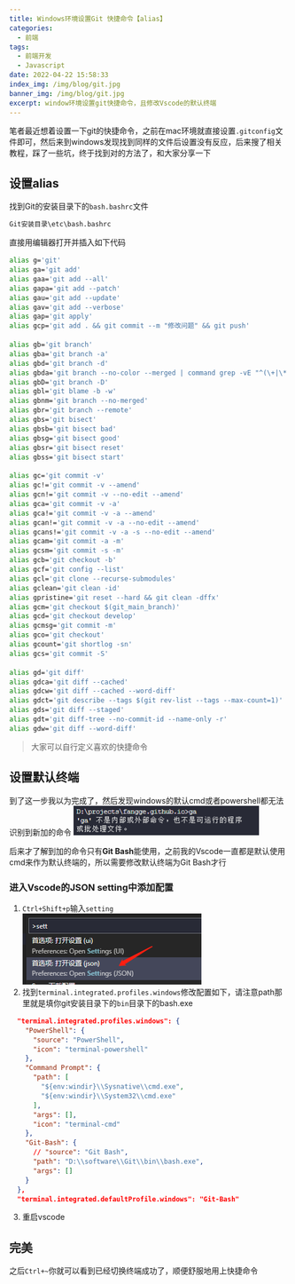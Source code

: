 ```yaml
---
title: Windows环境设置Git 快捷命令【alias】
categories:
  - 前端
tags:
  - 前端开发
  - Javascript
date: 2022-04-22 15:58:33
index_img: /img/blog/git.jpg
banner_img: /img/blog/git.jpg
excerpt: window环境设置git快捷命令，且修改Vscode的默认终端
---
```


笔者最近想着设置一下git的快捷命令，之前在mac环境就直接设置``.gitconfig``文件即可，然后来到windows发现找到同样的文件后设置没有反应，后来搜了相关教程，踩了一些坑，终于找到对的方法了，和大家分享一下

## 设置alias

找到Git的安装目录下的``bash.bashrc``文件
```bash
Git安装目录\etc\bash.bashrc
```
直接用编辑器打开并插入如下代码

```bash
alias g='git'
alias ga='git add'
alias gaa='git add --all'
alias gapa='git add --patch'
alias gau='git add --update'
alias gav='git add --verbose'
alias gap='git apply'
alias gcp='git add . && git commit --m "修改问题" && git push'

alias gb='git branch'
alias gba='git branch -a'
alias gbd='git branch -d'
alias gbda='git branch --no-color --merged | command grep -vE "^(\+|\*|\s*($(git_main_branch)|development|develop|devel|dev)\s*$)" | command xargs -n 1 git branch -d'
alias gbD='git branch -D'
alias gbl='git blame -b -w'
alias gbnm='git branch --no-merged'
alias gbr='git branch --remote'
alias gbs='git bisect'
alias gbsb='git bisect bad'
alias gbsg='git bisect good'
alias gbsr='git bisect reset'
alias gbss='git bisect start'

alias gc='git commit -v'
alias gc!='git commit -v --amend'
alias gcn!='git commit -v --no-edit --amend'
alias gca='git commit -v -a'
alias gca!='git commit -v -a --amend'
alias gcan!='git commit -v -a --no-edit --amend'
alias gcans!='git commit -v -a -s --no-edit --amend'
alias gcam='git commit -a -m'
alias gcsm='git commit -s -m'
alias gcb='git checkout -b'
alias gcf='git config --list'
alias gcl='git clone --recurse-submodules'
alias gclean='git clean -id'
alias gpristine='git reset --hard && git clean -dffx'
alias gcm='git checkout $(git_main_branch)'
alias gcd='git checkout develop'
alias gcmsg='git commit -m'
alias gco='git checkout'
alias gcount='git shortlog -sn'
alias gcs='git commit -S'

alias gd='git diff'
alias gdca='git diff --cached'
alias gdcw='git diff --cached --word-diff'
alias gdct='git describe --tags $(git rev-list --tags --max-count=1)'
alias gds='git diff --staged'
alias gdt='git diff-tree --no-commit-id --name-only -r'
alias gdw='git diff --word-diff'
```
> 大家可以自行定义喜欢的快捷命令

## 设置默认终端
到了这一步我以为完成了，然后发现windows的默认cmd或者powershell都无法识别到新加的命令
![无法识别命令](/img/blog/fed10.png)

后来才了解到加的命令只有**Git Bash**能使用，之前我的Vscode一直都是默认使用cmd来作为默认终端的，所以需要修改默认终端为Git Bash才行

### 进入Vscode的JSON setting中添加配置
1. ``Ctrl+Shift+p``输入``setting``
![](/img/blog/fed10_1.png)
2. 找到``terminal.integrated.profiles.windows``修改配置如下，请注意path那里就是填你git安装目录下的``bin``目录下的bash.exe
```json
  "terminal.integrated.profiles.windows": {
    "PowerShell": {
      "source": "PowerShell",
      "icon": "terminal-powershell"
    },
    "Command Prompt": {
      "path": [
        "${env:windir}\\Sysnative\\cmd.exe",
        "${env:windir}\\System32\\cmd.exe"
      ],
      "args": [],
      "icon": "terminal-cmd"
    },
    "Git-Bash": {
      // "source": "Git Bash",
      "path": "D:\\software\\Git\\bin\\bash.exe",
      "args": []
    }
  },
  "terminal.integrated.defaultProfile.windows": "Git-Bash"
```
3. 重启vscode

## 完美
之后``Ctrl+~``你就可以看到已经切换终端成功了，顺便舒服地用上快捷命令

